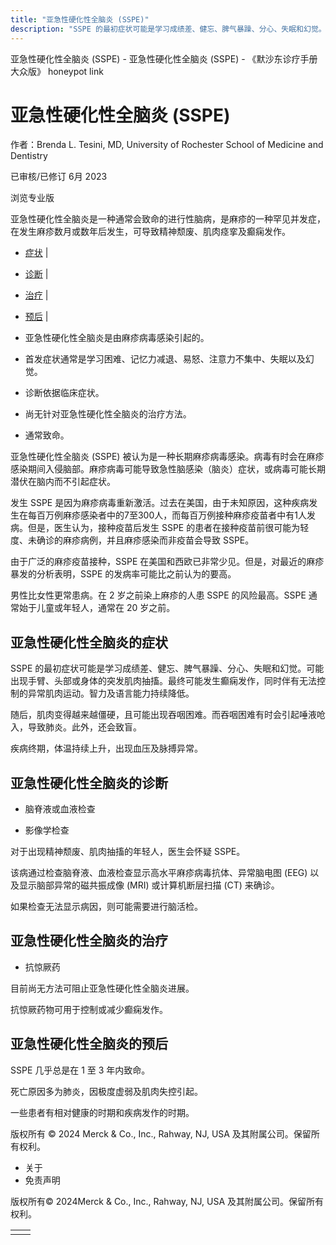 ```yaml
---
title: "亚急性硬化性全脑炎 (SSPE)"
description: "SSPE 的最初症状可能是学习成绩差、健忘、脾气暴躁、分心、失眠和幻觉。可能出现手臂、头部或身体的突发肌肉抽搐。最终可能发生癫痫发作，同时伴有无法控制的异常肌肉运动。智力及语言能力持续降低。"
---
```


﻿亚急性硬化性全脑炎 (SSPE) - 亚急性硬化性全脑炎 (SSPE) - 《默沙东诊疗手册大众版》 honeypot link

# 亚急性硬化性全脑炎 (SSPE)

作者：Brenda L. Tesini, MD, University of Rochester School of Medicine and Dentistry

已审核/已修订 6月 2023

浏览专业版

亚急性硬化性全脑炎是一种通常会致命的进行性脑病，是麻疹的一种罕见并发症，在发生麻疹数月或数年后发生，可导致精神颓废、肌肉痉挛及癫痫发作。

- [症状](#症状_v819471_zh) \|
- [诊断](#诊断_v15637863_zh) \|
- [治疗](#治疗_v15637872_zh) \|
- [预后](#预后_v819477_zh) \|

- 亚急性硬化性全脑炎是由麻疹病毒感染引起的。

- 首发症状通常是学习困难、记忆力减退、易怒、注意力不集中、失眠以及幻觉。

- 诊断依据临床症状。

- 尚无针对亚急性硬化性全脑炎的治疗方法。

- 通常致命。


亚急性硬化性全脑炎 (SSPE) 被认为是一种长期麻疹病毒感染。病毒有时会在麻疹感染期间入侵脑部。麻疹病毒可能导致急性脑感染（脑炎）症状，或病毒可能长期潜伏在脑内而不引起症状。

发生 SSPE 是因为麻疹病毒重新激活。过去在美国，由于未知原因，这种疾病发生在每百万例麻疹感染者中的7至300人，而每百万例接种麻疹疫苗者中有1人发病。但是，医生认为，接种疫苗后发生 SSPE 的患者在接种疫苗前很可能为轻度、未确诊的麻疹病例，并且麻疹感染而非疫苗会导致 SSPE。

由于广泛的麻疹疫苗接种，SSPE 在美国和西欧已非常少见。但是，对最近的麻疹暴发的分析表明，SSPE 的发病率可能比之前认为的要高。

男性比女性更常患病。在 2 岁之前染上麻疹的人患 SSPE 的风险最高。SSPE 通常始于儿童或年轻人，通常在 20 岁之前。

## 亚急性硬化性全脑炎的症状

SSPE 的最初症状可能是学习成绩差、健忘、脾气暴躁、分心、失眠和幻觉。可能出现手臂、头部或身体的突发肌肉抽搐。最终可能发生癫痫发作，同时伴有无法控制的异常肌肉运动。智力及语言能力持续降低。

随后，肌肉变得越来越僵硬，且可能出现吞咽困难。而吞咽困难有时会引起唾液呛入，导致肺炎。此外，还会致盲。

疾病终期，体温持续上升，出现血压及脉搏异常。

## 亚急性硬化性全脑炎的诊断

- 脑脊液或血液检查

- 影像学检查


对于出现精神颓废、肌肉抽搐的年轻人，医生会怀疑 SSPE。

该病通过检查脑脊液、血液检查显示高水平麻疹病毒抗体、异常脑电图 (EEG) 以及显示脑部异常的磁共振成像 (MRI) 或计算机断层扫描 (CT) 来确诊。

如果检查无法显示病因，则可能需要进行脑活检。

## 亚急性硬化性全脑炎的治疗

- 抗惊厥药


目前尚无方法可阻止亚急性硬化性全脑炎进展。

抗惊厥药物可用于控制或减少癫痫发作。

## 亚急性硬化性全脑炎的预后

SSPE 几乎总是在 1 至 3 年内致命。

死亡原因多为肺炎，因极度虚弱及肌肉失控引起。

一些患者有相对健康的时期和疾病发作的时期。



版权所有 © 2024
Merck & Co., Inc., Rahway, NJ, USA 及其附属公司。保留所有权利。

- 关于
- 免责声明

版权所有© 2024Merck & Co., Inc., Rahway, NJ, USA 及其附属公司。保留所有权利。

|     |     |
| --- | --- |
|  |  |